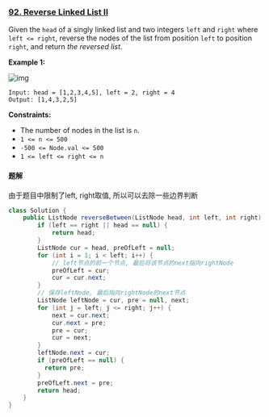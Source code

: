 ### [92. Reverse Linked List II](https://leetcode.com/problems/reverse-linked-list-ii/)

Given the `head` of a singly linked list and two integers `left` and `right` where `left <= right`, reverse the nodes of the list from position `left` to position `right`, and return *the reversed list*.

 

**Example 1:**

![img](https://assets.leetcode.com/uploads/2021/02/19/rev2ex2.jpg)

```
Input: head = [1,2,3,4,5], left = 2, right = 4
Output: [1,4,3,2,5]
```

**Constraints:**

- The number of nodes in the list is `n`.
- `1 <= n <= 500`
- `-500 <= Node.val <= 500`
- `1 <= left <= right <= n`


#### 题解
由于题目中限制了left, right取值, 所以可以去除一些边界判断
```java
class Solution {
    public ListNode reverseBetween(ListNode head, int left, int right) {
        if (left == right || head == null) {
            return head;
        }
        ListNode cur = head, preOfLeft = null;
        for (int i = 1; i < left; i++) {
            // left节点的前一个节点, 最后将该节点的next指向rightNode
            preOfLeft = cur;
            cur = cur.next;
        }
        // 保存leftNode, 最后指向rightNode的next节点
        ListNode leftNode = cur, pre = null, next;
        for (int j = left; j <= right; j++) {
            next = cur.next;
            cur.next = pre;
            pre = cur;
            cur = next;
        }
        leftNode.next = cur;
        if (preOfLeft == null) {
          return pre;
        }
        preOfLeft.next = pre;
        return head;
    }
}
```
